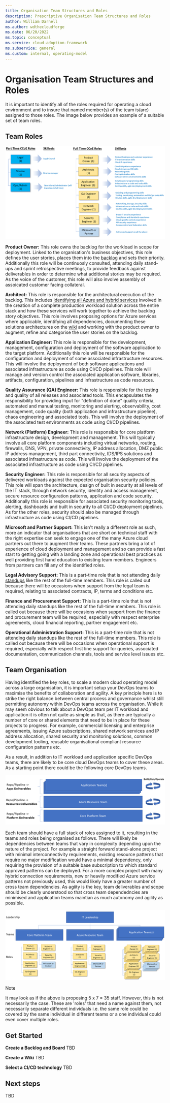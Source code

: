 ```yaml
---
title: Organisation Team Structures and Roles
description: Prescriptive Organisation Team Structures and Roles
author: William Darnell
ms.author: wdthecloudforge
ms.date: 06/20/2022
ms.topic: conceptual
ms.service: cloud-adoption-framework
ms.subservice: general
ms.custom: internal, operating-model
---
```


# Organisation Team Structures and Roles

It is important to identify all of the roles required for operating a cloud environment and to insure that named member(s) of the team is(are) assigned to those roles. The image below provides an example of a suitable set of team roles.

## Team Roles

![Team Structure and Roles](./images/team-structure.png)

**Product Owner:** This role owns the backlog for the workload in scope for deployment. Linked to the organisation's business objectives, this role defines the user stories, places them into the [backlog](structures-and-roles.md) and sets their priority. Additionally this role will be continuosly consulted, attending daily stand-ups and sprint retrospective meetings, to provide feedback against deliverables in order to determine what additional stories may be required. As the voice of the customer, this role will also involve assembly of assoicated customer facing collateral.

**Architect:** This role is responsible for the architectural execution of the backlog. This includes [identifying all Azure and hybrid services](structures-and-roles.md) involved in the creation of a complete production workload solution across the entire stack and how these services will work together to achieve the backlog story objectives. This role involves proposing options for Azure services where applicable, identifying all dependencies, documenting these solutions architectures on the [wiki](structures-and-roles.md) and working with the product owner to augment, refine and categorise the user stories on the backlog.

**Application Engineer:** This role is responsible for the development, management, configuration and deployment of the software application to the target platform. Additionally this role will be responsible for the configuration and deployment of some associated infrastructure resources. This will involve the deployment of both software applications and associated infrastructure as code using CI/CD pipelines. This role will manage and version control the associated application software, libraries, artifacts, configuration, pipelines and infrastructure as code resources.

**Quality Assurance (QA) Engineer:** 
This role is responsible for the testing and quality of all releases and associated tools. This encapsulates the responsibility for providing input for "definition of done" quality criteria, automated and manual testing, monitoring and alerting, observability, cost management, code quality (both application and infrastructure pipeline), chaos engineering and associated tools. This will involve the deployment of the associated test environments as code using CI/CD pipelines.

**Network (Platform) Engineer:** 
This role is responsible for core platform infrastructure design, development and management. This will typically involve all core platform components including virtual networks, routing, firewalls, DNS, VPN, private connectivity, IP address allocation, DMZ public IP address management, third part connectivity, IDS/IPS solutions and associated infrastructure as code. This will involve the deployment of the associated infrastructure as code using CI/CD pipelines.

**Security Engineer:** 
This role is responsible for all security aspects of delivered workloads against the expected organisation security policies. This role will span the architecture, design of built in security at all levels of the IT stack, through network security, identity and access management, secure resource configuration patterns, application and code security. Additionally this role is responsible for associated security monitoring tools, alerting, dashboards and built in security to all CI/CD deployment pipelines. As for the other roles, security should also be managed through infrastructure as code using CI/CD pipelines. 

**Microsoft and Partner Support:**
This isn't really a different role as such, more an indicator that organisations that are short on technical staff with the right expertise can seek to engage one of the many Azure cloud partners out there to augment their teams. These partners bring a lot of experience of cloud deployment and management and so can provide a fast start to getting going with a landing zone and operational best practices as well providing first hand education to existing team members. Engineers from partners can fill any of the identified roles. 

**Legal Advisory Support:** 
This is a part-time role that is not attending daily [standups](structures-and-roles.md) like the rest of the full-time members. This role is called out because there will be occasions when support from the legal team is required, relating to associated contracts, IP, terms and conditions etc. 

**Finance and Procurement Support:** 
This is a part-time role that is not attending daily standups like the rest of the full-time members. This role is called out because there will be occasions when support from the finance and procurement team will be required, especially with respect enterprise agreements, cloud financial reporting, partner engagement etc.

**Operational Administration Support:** 
This is a part-time role that is not attending daily standups like the rest of the full-time members. This role is called out because there will be occasions when operational support is required, especially with respect first line support for queries, associated documentation, communication channels, tools and service level issues etc. 

## Team Organisation

Having identified the key roles, to scale a modern cloud operating model across a large organisation, it is important setup your DevOps teams to maximise the benefits of collaboration and agility. A key principle here is to strike the right balance between central process and governance whilst still permitting autonomy within DevOps teams across the organisation. While it may seem obvious to talk about a DevOps team per IT workload and application it is often not quite as simple as that, as there are typically a number of core or shared elements that need to be in place for these projects to progress. For example, commercial licensing and enterprise agreements, issuing Azure subscriptions, shared network services and IP address allocation, shared security and monitoring solutions, common development tooling, reusable organisational compliant resource configuration patterns etc.

As a result, in addition to IT workload and application specific DevOps teams, there are likely to be core cloud DevOps teams to cover these areas. As a starting point there could be the following core DevOps teams.

![Core DevOps Teams](./images/core-devops-teams.png)

Each team should have a full stack of roles assigned to it, resulting in the teams and roles being organised as follows. There will likely be dependencies between teams that vary in complexity depending upon the nature of the project. For example a straight forward stand-alone project with minimal interconnectivity requirements, existing resource patterns that require no major modification would have a minimal dependency, only requiring the provision of a suitable base subscription to which standard approved patterns can be deployed. For a more complex project with many hybrid connection requirements, new or heavily modified Azure service patterns not previously used, this would likely have a greater number of cross team dependencies. As agiity is the key, team deliverables and scope should be clearly understood so that cross team dependedncies are minimised and application teams maintian as much autonomy and agility as possible.

![DevOps Teams and Roles](./images/teams-and-roles.png)

> [!NOTE]
> It may look as if the above is proposing 5 x 7 = 35 staff. However, this is not necessarily the case. These are 'roles' that need a name against them, not necessarily separate different individuals i.e. the same role could be covered by the same individual in different teams or a one individual could even cover multiple roles.
>

## Get Started

**Create a Backlog and Board**
TBD

**Create a Wiki**
TBD

**Select a CI/CD technology**
TBD

## Next steps

TBD
